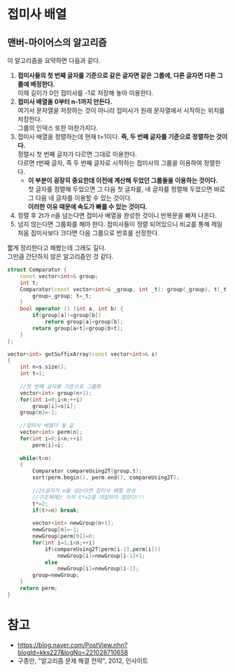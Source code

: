 # 접미사 배열 
## 맨버-마이어스의 알고리즘 

이 알고리즘을 요약하면 다음과 같다.  
1. **접미사들의 첫 번째 글자를 기준으로 같은 글자면 같은 그룹에, 다른 글자면 다른 그룹에 배정한다.**  
    이때 길이가 0인 접미사를 -1로 저장해 놓아 이용한다.  
2. **접미사 배열을 0부터 n-1까지 만든다.**  
    여기서 문자열을 저장하는 것이 아니라 접미사가 원래 문자열에서 시작하는 위치를 저장한다.  
    그룹의 인덱스 또한 마찬가지다.  
3. 접미사 배열을 정렬하는데 현재 t=1이다. **즉, 두 번째 글자를 기준으로 정렬하는 것이다.**  
    정렬시 첫 번째 글자가 다르면 그대로 이용한다.  
    다르면 t번째 글자, 즉 두 번째 글자로 시작하는 접미사의 그룹을 이용하여 정렬한다.  
    - **이 부분이 굉장히 중요한데 이전에 계산해 두었던 그룹들을 이용하는 것이다.**    
      첫 글자를 정렬해 두었으면 그 다음 첫 글자를, 네 글자를 정렬해 두었으면 바로 그 다음 네 글자를 이용할 수 있는 것이다.  
      **이러한 이유 때문에 속도가 빠를 수 있는 것이다.**
4. 정렬 후 2t가 n을 넘는다면 접미사 배열을 완성한 것이니 반복문을 빠져 나온다.
5. 넘지 않는다면 그룹화를 해야 한다. 접미사들이 정렬 되어있으니 비교를 통해 제일 처음 접미사보다 크다면 다음 그룹으로 번호를 선정한다.  

짧게 정리한다고 해봤는데 그래도 길다.  
그만큼 간단하지 않은 알고리즘인 것 같다.
    

```c++
struct Comparator {
    const vector<int>& group;
    int t;
    Comparator(const vector<int>& _group, int _t): group(_group), t(_t) {
        group=_group; t=_t;
    }
    bool operator () (int a, int b) {
        if(group[a]!=group[b])
            return group[a]<group[b];
        return group[a+t]<group[b+t];
    }
};

vector<int> getSuffixArray(const vector<int>& s)
{
    int n=s.size();
    int t=1;
    
    //첫 번째 글자를 기준으로 그룹화
    vector<int> group(n+1);
    for(int i=0;i<n;++i)
        group[i]=s[i];
    group[n]=-1;
    
    //접미사 배열이 될 값
    vector<int> perm(n);
    for(int i=0;i<n;++i)
        perm[i]=i;
    
    while(t<n)
    {
        Comparator compareUsing2T(group,t);
        sort(perm.begin(), perm.end(), compareUsing2T);
        
        //2t글자가 n을 넘는다면 접미사 배열 완성
        //구조체에는 아직 t*=2를 대입하지 않았다!!!
        t*=2;
        if(t>=n) break;
        
        vector<int> newGroup(n+1);
        newGroup[n]=-1;
        newGroup[perm[0]]=0;
        for(int i=1;i<n;++i)
            if(compareUsing2T(perm[i-1],perm[i]))
                newGroup[i]=newGroup[i-1]+1;
            else
                newGroup[i]=newGroup[i-1];
        group=newGroup;
    }
    return perm;
}
```


# 참고 
- https://blog.naver.com/PostView.nhn?blogId=kks227&logNo=221028710658   
- 구종만, "알고리즘 문제 해결 전략", 2012, 인사이트

